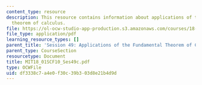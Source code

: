 ```yaml
---
content_type: resource
description: This resource contains information about applications of the fundamental
  theorem of calculus.
file: https://ol-ocw-studio-app-production.s3.amazonaws.com/courses/18-01sc-single-variable-calculus-fall-2010/df3338c7a4e0f30c39b303d8e21b4d9d_MIT18_01SCF10_Ses49c.pdf
file_type: application/pdf
learning_resource_types: []
parent_title: 'Session 49: Applications of the Fundamental Theorem of Calculus'
parent_type: CourseSection
resourcetype: Document
title: MIT18_01SCF10_Ses49c.pdf
type: OCWFile
uid: df3338c7-a4e0-f30c-39b3-03d8e21b4d9d
---
```


